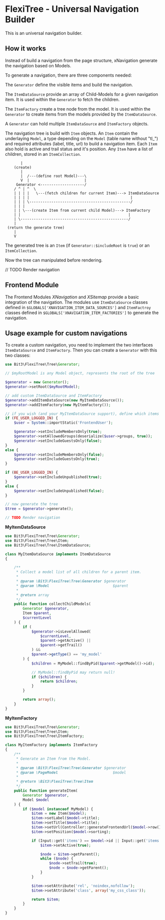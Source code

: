 FlexiTree - Universal Navigation Builder
========================================

This is an universal navigation builder.

How it works
------------

Instead of build a navigation from the page structure,
xNavigation generate the navigation based on Models.

To generate a navigation, there are three components needed:

The `Generator` define the visible items and build the navigation.

The `ItemDataSource` provide an array of Child-Models for a given navigation item.
It is used within the `Generator` to fetch the children.

The `ItemFactory` create a tree node from the model.
It is used within the `Generator` to create items from the models provided by the `ItemDataSource`.

A `Generator` can hold multiple `ItemDataSource` and `ItemFactory` objects.

The navigation tree is build with `Item` objects.
An `Item` contain the underlaying `Model`,
a type depending on the `Model` (table name without "tl_")
and required attributes (label, title, url) to build a navigation item.
Each `Item` also hold is active and trail status and it's position.
Any `Item` have a list of children, stored in an `ItemCollection`.

```
       |
    (create)
       |
       |  /---(define root Model)---\
       V  |                         |
     Generator <--------------------/
    / ^ | ^  \
    | | | |   \---(fetch children for current Item)---> ItemDataSource
    | | | |                                              |
    | | | \----------------------------------------------/
    | | |
    | | \---(create Item from current child Model)---> ItemFactory
    | |                                                 |
    | \-------------------------------------------------/
    |
 (return the generate tree)
    |
    V
```

The generated tree is an `Item` (if `Generator::$includeRoot` is `true`) or an `ItemCollection`.

Now the tree can manipulated before rendering.

// TODO Render navigation

Frontend Module
---------------

The Frontend Modules *XNavigation* and *XSitemap* provide a basic integration of the navigation.
The modules use `ItemDataSource` classes defined in `$GLOBALS['XNAVIGATION_ITEM_DATA_SOURCES']`
and `ItemFactroy` classes defined in `$GLOBALS['XNAVIGATION_ITEM_FACTORIES']` to generate the navigation.

Usage example for custom navigations
------------------------------------

To create a custom navigation, you need to implement the two interfaces `ItemDataSource` and `ItemFactory`.
Then you can create a `Generator` with this two classes:

```php
use Bit3\FlexiTree\Tree\Generator;

// $myRootModel is any Model object, represents the root of the tree

$generator = new Generator();
$generator->setRoot($myRootModel);

// add custom ItemDataSource and ItemFactory
$generator->addItemDataSource(new MyItemDataSource());
$generator->addItemFactory(new MyItemFactory());

// if you wish (and your MyItemDataSource support), define which items should be visible
if (FE_USER_LOGGED_IN) {
	$user = System::importStatic('FrontendUser');

	$generator->setIncludeMembersOnly(true);
	$generator->setAllowedGroups(deserialize($user->groups, true));
	$generator->setIncludeGuestsOnly(false);
}
else {
	$generator->setIncludeMembersOnly(false);
	$generator->setIncludeGuestsOnly(true);
}

if (BE_USER_LOGGED_IN) {
	$generator->setIncludeUnpublished(true);
}
else {
	$generator->setIncludeUnpublished(false);
}

// now generate the tree
$tree = $generator->generate();

// TODO Render navigation
```

**MyItemDataSource**
```php
use Bit3\FlexiTree\Tree\Generator;
use Bit3\FlexiTree\Tree\Item;
use Bit3\FlexiTree\Tree\ItemDataSource;

class MyItemDataSource implements ItemDataSource
{

    /**
     * Collect a model list of all children for a parent item.
     *
     * @param \Bit3\FlexiTree\Tree\Generator $generator
     * @param \Model                             $parent
     *
     * @return array
     */
    public function collectChildModels(
        Generator $generator,
        Item $parent,
        $currentLevel
    ) {
        if (
            $generator->isLevelAllowed(
                $currentLevel,
                $parent->getActive() ||
                $parent->getTrail()
            ) &&
            $parent->getType() == 'my_model'
        ) {
        	$children = MyModel::findByPid($parent->getModel()->id);

        	// MyModel::findByPid may return null!
        	if ($children) {
        		return $children;
        	}
        }

        return array();
	}
}
```

**MyItemFactory**
```php
use Bit3\FlexiTree\Tree\Generator;
use Bit3\FlexiTree\Tree\Item;
use Bit3\FlexiTree\Tree\ItemFactory;

class MyItemFactory implements ItemFactory
{
    /**
     * Generate an Item from the Model.
     *
     * @param \Bit3\FlexiTree\Tree\Generator $generator
     * @param \PageModel                         $model
     *
     * @return \Bit3\FlexiTree\Tree\Item
     */
    public function generateItem(
        Generator $generator,
        Model $model
    ) {
    	if ($model instanceof MyModel) {
			$item = new Item($model);
			$item->setLabel($model->title);
			$item->setTitle($model->title);
			$item->setUrl(Controller::generateFrontendUrl($model->row(), '/items/' . $model->alias));
			$item->setPosition($model->sorting);

			if (Input::get('items') == $model->id || Input::get('items') == $model->alias) {
				$item->setActive(true);

				$node = $item->getParent();
				while ($node) {
					$node->setTrail(true);
					$node = $node->getParent();
				}
			}

			$item->setAttribute('rel', 'noindex,nofollow');
			$item->setAttribute('class', array('my_css_class'));

			return $item;
		}
    }
}
```
